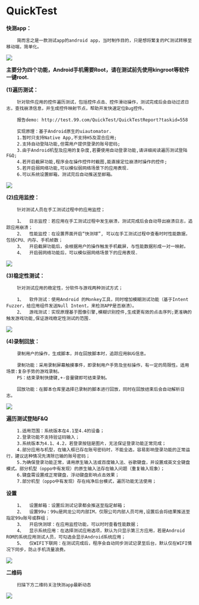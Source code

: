# QuickTest
<b>快测app：</b>

		简而言之是一款测试app的android app，当时制作目的，只是想将繁复的PC测试转移至移动端，简单化。
		
<img src="https://github.com/FzuLiWei/QuickTest/blob/master/main.png"/>

<b>主要分为四个功能，Android手机需要Root，请在测试前先使用kingroot等软件一键root.</b>

<b>(1)遍历测试：</b>

		针对软件应用的控件遍历测试，包括控件点击、控件滑动操作，测试完成后会自动过滤日志，查找崩溃信息，并生成控件映射节点，帮助开发快速定位Bug控件。

		报告demo: http://test.99.com/QuickTest/QuickTestReport?taskid=558 

		实现原理：基于Android原生的uiautomator. 
		1.暂时只支持Native App,不支持H5及混合应用; 
		2.支持自动登陆功能,但需用户提供登录的账号密码; 
		3.由于Android机型及应用的复杂度,若要使用自动登录功能,请详细阅读遍历测试登陆F&Q; 
		4.若开启截屏功能,程序会在操作控件时截图,能直接定位崩溃时操作的控件;
		5.若开启弱网络功能,可以模似弱网络场景下的应用表现.
		6.可以系统设置邮箱，测试完后自动推送至邮箱。
		
<img src="https://github.com/FzuLiWei/QuickTest/blob/master/traversal.gif"/>
		
<b>(2)应用监控：</b>

		针对测试人员在手工测试过程中的应用监控；
		
		1、	日志监控：若应用在手工测试过程中发生崩溃，测试完成后会自动导出崩溃日志，追踪应用崩溃；
		2、	性能监控：在设置界面开启“快测球”, 可以在手工测试过程中查看时时性能数据，包括CPU、内存、手机帧数；
		3、	开启截屏功能后，会根据用户的操作触发手机截屏，与性能数据形成一对一映射。
		4、	开启弱网络功能后，可以模似弱网络场景下的应用表现.
		
<img src="https://github.com/FzuLiWei/QuickTest/blob/master/performance.gif"/>

<b>(3)稳定性测试：</b>

		针对测试应用的稳定性，分软件与游戏两种测试方式；
		
		1、	软件测试：使用Android 的Monkey工具，同时增加模糊测试功能（基于Intent Fuzzer，给应用组件发送Null Intent，来检测APP是否崩溃）。
		2、	游戏测试：实现原理基于图像引擎,模糊识别控件,生成更有效的点击序列;更准确的触发游戏功能,保证游戏稳定性测试的范围.
		
<img src="https://github.com/FzuLiWei/QuickTest/blob/master/stability.png"/>
		
<b>(4)录制回放：</b>

		录制用户的操作，生成脚本，并在回放脚本时，追踪应用BUG信息。
		
		录制功能：采用录制屏幕触摸事件，即录制用户手势及坐标操作，有一定的局限性。适用场景:复杂手势的游戏录制。
		PS：结束录制快捷键,+-音量键即可结束录制。

		回放功能：在脚本仓库里选择已录制的脚本进行回放，同时在回放结束后会自动解析日志。
		
<img src="https://github.com/FzuLiWei/QuickTest/blob/master/record.png"/>
		
<b>遍历测试登陆F&Q</b>

		1.适用范围：系统版本在4.1至4.4的设备；
		2.登录功能不支持验证码输入；
		3.系统版本为4.1、4.2，若登录按钮是图片，无法保证登录功能正常完成；
		4.部分应用与机型，在输入框已存在账号密码时，不能全选，容易影响登录功能的正常运行，建议这种情况先清除已输的账号密码；
		5.为确保登录功能正常，请用原生输入法或百度输入法、谷歌键盘，并设置成英文全键盘模式。部分机型（oppo中有发现）的原生输入法存在输入问题（重复输入现象）；
		6.键盘需设置成正常键盘，浮动键盘影响点击效果；
		7.部分机型（oppo中有发现）存在纯净后台模式，遍历功能无法使用；
 
<b>设置</b>

		1、	设置邮箱：设置后测试记录都会推送至指定邮箱；
		2、	设置99u：99u是网龙公司内部IM，仅限公司内部人员可用,设置后会将结果推送至指定99u账号或群组；
		3、	开启快测球：在应用监控功能，可以时时查看性能数据；
		4、	显示系统应用：在选择测试应用选项，默认为只显示第三方应用，若是Android ROM的系统应用测试人员，可勾选会显示Android系统应用；
		5、	仅WIFI下联网：在测试完成后，程序会自动同步测试记录至后台，默认仅在WIFI情况下同步，防止手机流量浪费。

<img src="https://github.com/FzuLiWei/QuickTest/blob/master/setting.png"/>
		
		
<b>二维码</b>
		
		扫描下方二维码关注快测app最新动态
<img src="https://github.com/FzuLiWei/QuickTest/blob/master/code.jpg"/>
		


